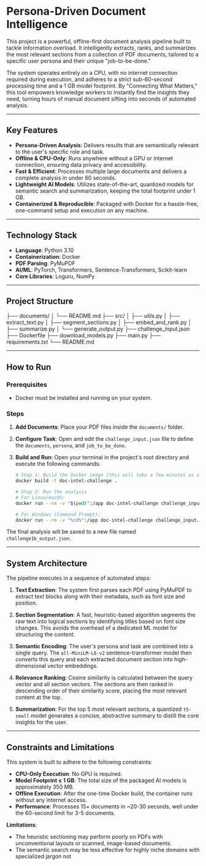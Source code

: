 # Persona-Driven Document Intelligence

This project is a powerful, offline-first document analysis pipeline built to tackle information overload. It intelligently extracts, ranks, and summarizes the most relevant sections from a collection of PDF documents, tailored to a specific user persona and their unique "job-to-be-done."

The system operates entirely on a CPU, with no internet connection required during execution, and adheres to a strict sub-60-second processing time and a 1 GB model footprint. By "Connecting What Matters," this tool empowers knowledge workers to instantly find the insights they need, turning hours of manual document sifting into seconds of automated analysis.

---
## Key Features

* **Persona-Driven Analysis**: Delivers results that are semantically relevant to the user's specific role and task.
* **Offline & CPU-Only**: Runs anywhere without a GPU or internet connection, ensuring data privacy and accessibility.
* **Fast & Efficient**: Processes multiple large documents and delivers a complete analysis in under 60 seconds.
* **Lightweight AI Models**: Utilizes state-of-the-art, quantized models for semantic search and summarization, keeping the total footprint under 1 GB.
* **Containerized & Reproducible**: Packaged with Docker for a hassle-free, one-command setup and execution on any machine.

---
## Technology Stack

* **Language**: Python 3.10
* **Containerization**: Docker
* **PDF Parsing**: PyMuPDF
* **AI/ML**: PyTorch, Transformers, Sentence-Transformers, Scikit-learn
* **Core Libraries**: Loguru, NumPy

---
## Project Structure
├── documents/
│   └── README.md
├── src/
│   ├── utils.py
│   ├── extract_text.py
│   ├── segment_sections.py
│   ├── embed_and_rank.py
│   ├── summarize.py
│   └── generate_output.py
├── challenge_input.json
├── Dockerfile
├── download_models.py
├── main.py
├── requirements.txt
└── README.md


---
## How to Run

### Prerequisites
* Docker must be installed and running on your system.

### Steps

1.  **Add Documents**: Place your PDF files inside the `documents/` folder.

2.  **Configure Task**: Open and edit the `challenge_input.json` file to define the `documents`, `persona`, and `job_to_be_done`.

3.  **Build and Run**: Open your terminal in the project's root directory and execute the following commands.

    ```bash
    # Step 1: Build the Docker image (this will take a few minutes as it downloads the models)
    docker build -t doc-intel-challenge .

    # Step 2: Run the analysis
    # For Linux/macOS:
    docker run --rm -v "$(pwd)":/app doc-intel-challenge challenge_input.json documents

    # For Windows (Command Prompt):
    docker run --rm -v "%cd%":/app doc-intel-challenge challenge_input.json documents
    ```
The final analysis will be saved to a new file named `challenge1b_output.json`.

---
## System Architecture

The pipeline executes in a sequence of automated steps:

1.  **Text Extraction**: The system first parses each PDF using PyMuPDF to extract text blocks along with their metadata, such as font size and position.

2.  **Section Segmentation**: A fast, heuristic-based algorithm segments the raw text into logical sections by identifying titles based on font size changes. This avoids the overhead of a dedicated ML model for structuring the content.

3.  **Semantic Encoding**: The user's persona and task are combined into a single query. The `all-MiniLM-L6-v2` sentence-transformer model then converts this query and each extracted document section into high-dimensional vector embeddings.

4.  **Relevance Ranking**: Cosine similarity is calculated between the query vector and all section vectors. The sections are then ranked in descending order of their similarity score, placing the most relevant content at the top.

5.  **Summarization**: For the top 5 most relevant sections, a quantized `t5-small` model generates a concise, abstractive summary to distill the core insights for the user.

---
## Constraints and Limitations

This system is built to adhere to the following constraints:
* **CPU-Only Execution**: No GPU is required.
* **Model Footprint ≤ 1 GB**: The total size of the packaged AI models is approximately 350 MB.
* **Offline Execution**: After the one-time Docker build, the container runs without any internet access.
* **Performance**: Processes 15+ documents in ~20-30 seconds, well under the 60-second limit for 3-5 documents.

**Limitations**:
* The heuristic sectioning may perform poorly on PDFs with unconventional layouts or scanned, image-based documents.
* The semantic search may be less effective for highly niche domains with specialized jargon not
